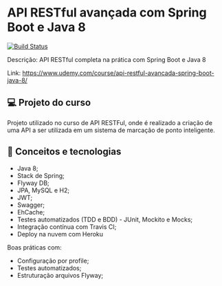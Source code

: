 # API RESTful avançada com Spring Boot e Java 8

[![Build Status](https://travis-ci.org/jeanLuizInsight/ponto-eletronico.svg?branch=master)](https://travis-ci.org/jeanLuizInsight/ponto-eletronico)

Descrição: API RESTful completa na prática com Spring Boot e Java 8

Link: https://www.udemy.com/course/api-restful-avancada-spring-boot-java-8/

## 💻 Projeto do curso
Projeto utilizado no curso de API RESTFul, onde é realizado a criação de uma API a ser utilizada em um sistema de marcação de ponto inteligente.

## :rocket: Conceitos e tecnologias
* Java 8;
* Stack de Spring;
* Flyway DB;
* JPA, MySQL e H2;
* JWT;
* Swagger;
* EhCache;
* Testes automatizados (TDD e BDD) - JUnit, Mockito e Mocks;
* Integração contínua com Travis CI;
* Deploy na nuvem com Heroku

Boas práticas com:
* Configuração por profile;
* Testes automatizados;
* Estruturação arquivos Flyway;

